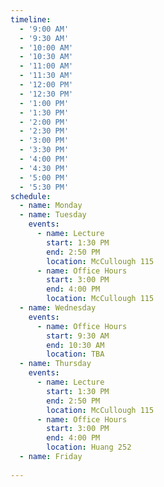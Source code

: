 ```yaml
---
timeline:
  - '9:00 AM'
  - '9:30 AM'
  - '10:00 AM'
  - '10:30 AM'
  - '11:00 AM'
  - '11:30 AM'
  - '12:00 PM'
  - '12:30 PM'
  - '1:00 PM'
  - '1:30 PM'
  - '2:00 PM'
  - '2:30 PM'
  - '3:00 PM'
  - '3:30 PM'
  - '4:00 PM'
  - '4:30 PM'
  - '5:00 PM'
  - '5:30 PM'
schedule:
  - name: Monday
  - name: Tuesday
    events:
      - name: Lecture
        start: 1:30 PM
        end: 2:50 PM
        location: McCullough 115
      - name: Office Hours
        start: 3:00 PM
        end: 4:00 PM
        location: McCullough 115
  - name: Wednesday
    events:
      - name: Office Hours
        start: 9:30 AM
        end: 10:30 AM
        location: TBA
  - name: Thursday
    events:
      - name: Lecture
        start: 1:30 PM
        end: 2:50 PM
        location: McCullough 115
      - name: Office Hours
        start: 3:00 PM
        end: 4:00 PM
        location: Huang 252
  - name: Friday
    
---
```

